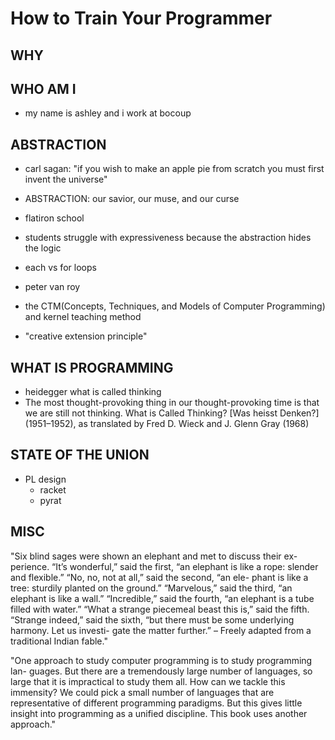 # How to Train Your Programmer

## WHY

## WHO AM I

- my name is ashley and i work at bocoup


## ABSTRACTION

- carl sagan: "if you wish to make an apple pie from scratch you must first invent the universe"

- ABSTRACTION: our savior, our muse, and our curse

- flatiron school

- students struggle with expressiveness because the abstraction hides the logic

- each vs for loops

- peter van roy

- the CTM(Concepts, Techniques, and Models of Computer Programming) and kernel teaching method

- "creative extension principle"

## WHAT IS PROGRAMMING

- heidegger what is called thinking
- The most thought-provoking thing in our thought-provoking time is that we are still not thinking.
What is Called Thinking? [Was heisst Denken?] (1951–1952), as translated by Fred D. Wieck and J. Glenn Gray (1968)


## STATE OF THE UNION

- PL design
  - racket
  - pyrat


## MISC

"Six blind sages were shown an elephant and met to discuss their ex- perience. “It’s wonderful,” said the first, “an elephant is like a rope: slender and flexible.” “No, no, not at all,” said the second, “an ele- phant is like a tree: sturdily planted on the ground.” “Marvelous,” said the third, “an elephant is like a wall.” “Incredible,” said the fourth, “an elephant is a tube filled with water.” “What a strange piecemeal beast this is,” said the fifth. “Strange indeed,” said the sixth, “but there must be some underlying harmony. Let us investi- gate the matter further.”
– Freely adapted from a traditional Indian fable."

"One approach to study computer programming is to study programming lan- guages. But there are a tremendously large number of languages, so large that it is impractical to study them all. How can we tackle this immensity? We could pick a small number of languages that are representative of different programming paradigms. But this gives little insight into programming as a unified discipline. This book uses another approach."